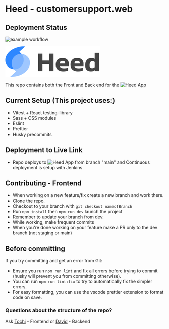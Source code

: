 # Heed - customersupport.web

## Deployment Status

![example workflow](https://github.com/workshopapps/customersupport.web/actions/workflows/main.yml/badge.svg)

![Heed Logo](/scrybe_frontend/src/assets/heed_logo_with_text.svg)

This repo contains both the Front and Back end for the ![<img align='center' alt='coding' width='100%' height="350px" src='/scrybe_frontend/src/assets/heed_logo_with_text.svg'>Heed App](https://heed.cx) 

## Current Setup (This project uses:)

- Vitest + React testing-library
- Sass + CSS modules
- Eslint
- Prettier
- Husky precommits

## Deployment to Live Link

- Repo deploys to ![<img align='center' alt='coding' width='100%' height="350px" src='/scrybe_frontend/src/assets/heed_logo_with_text.svg'>Heed App](https://heed.cx)  from branch "main" and Continuous deployment is setup with Jenkins

## Contributing - Frontend

- When working on a new feature/fix create a new branch and work there.
- Clone the repo.
- Checkout to your branch with `git checkout nameofBranch`
- Run `npm install` then `npm run dev` launch the project
- Remember to update your branch from dev.
- While working, make frequent commits
- When you're done working on your feature make a PR only to the dev branch (not staging or main)

## Before committing

If you try committing and get an error from Git:

- Ensure you run `npm run lint` and fix all errors before trying to commit (husky will prevent you from committing otherwise).
- You can run `npm run lint:fix` to try to automatically fix the simpler errors.
- For easy formatting, you can use the vscode prettier extension to format code on save.

### Questions about the structure of the repo?

Ask [Tochi](https://github.com/tochibedford) - Frontend
or
[David](https://github.com/DavidIkechi) - Backend
